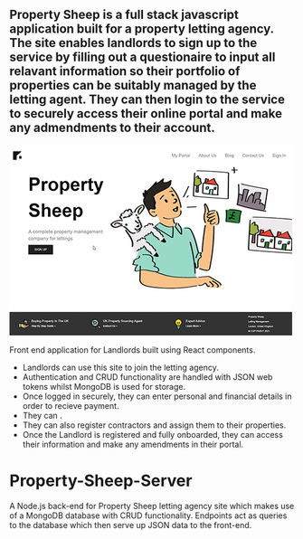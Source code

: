 ## Property Sheep is a full stack javascript application built for a property letting agency. The site enables landlords to sign up to the service by filling out a questionaire to input all relavant information so their portfolio of properties can be suitably managed by the letting agent. They can then login to the service to securely access their online portal and make any admendments to their account. 

<img src="./Thumbnail.jpg">

Front end application for Landlords built using React components.
- Landlords can use this site to join the letting agency.
- Authentication and CRUD functionality are handled with JSON web tokens whilst MongoDB is used for storage.
- Once logged in securely, they can enter personal and financial details in order to recieve payment.
- They can .
- They can also register contractors and assign them to their properties.
- Once the Landlord is registered and fully onboarded, they can access their information and make any amendments in their portal.


# Property-Sheep-Server
A Node.js back-end for Property Sheep letting agency site which makes use of a MongoDB database with CRUD functionality. 
Endpoints act as queries to the database which then serve up JSON data to the front-end. 
 


